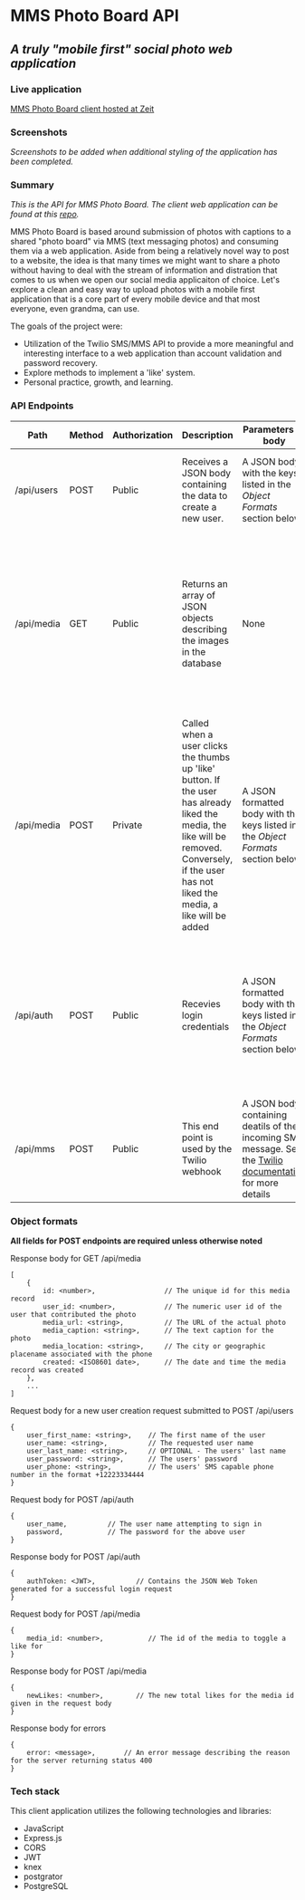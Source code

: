 # MMS Photo Board API

## *A truly "mobile first" social photo web application*

### Live application
[MMS Photo Board client hosted at Zeit](https://mms-photo-board.cwilliams.now.sh)

### Screenshots
*Screenshots to be added when additional styling of the application has been completed.*

### Summary
*This is the API for MMS Photo Board. The client web application can be found at this [repo](https://github.com/Williams-Christopher/mms-photo-board).*

MMS Photo Board is based around submission of photos with captions to a shared "photo board" via MMS (text messaging photos) and consuming them via a web application. Aside from being a relatively novel way to post to a website, the idea is that many times we might want to share a photo without having to deal with the stream of information and distration that comes to us when we open our social media applicaiton of choice. Let's explore a clean and easy way to upload photos with a mobile first application that is a core part of every mobile device and that most everyone, even grandma, can use.

The goals of the project were:
* Utilization of the Twilio SMS/MMS API to provide a more meaningful and interesting interface to a web application than account validation and password recovery.
* Explore methods to implement a 'like' system.
* Personal practice, growth, and learning.

### API Endpoints
Path | Method | Authorization | Description | Parameters or body | On sucess | On failure
-|-|-|-|-|-|-|
/api/users | POST | Public | Receives a JSON body containing the data to create a new user. | A JSON body with the keys listed in the _Object Formats_ section below | Returns status 204 | Returns status 400 with a JSON formatted error message
/api/media | GET | Public | Returns an array of JSON objects describing the images in the database | None | Returns status 200 with an array of JSON formatted objects describing the media records in the database, see _Object Formats_ below | Returns status 400 with a JSON formatted error message
/api/media | POST | Private | Called when a user clicks the thumbs up 'like' button. If the user has already liked the media, the like will be removed. Conversely, if the user has not liked the media, a like will be added | A JSON formatted body with the keys listed in the _Object Formats_ section below | Returns status 200 with the new like count in a JSON formatted body, see _Object Formats_ section below | Returns status 400 with a JSON formatted error message
/api/auth | POST | Public | Recevies login credentials | A JSON formatted body with the keys listed in the _Object Formats_ section below | Returns status 200 with a JSON body containing a JSON Web Token, see _Object Formats_ section below | Returns status 400 with a JSON formatted error message
/api/mms | POST | Public | This end point is used by the Twilio webhook | A JSON body containing deatils of the incoming SMS message. See the [Twilio documentation](https://www.twilio.com/docs/sms/api/message-resource) for more details

### Object formats
**All fields for POST endpoints are required unless otherwise noted**

Response body for GET /api/media
```
[
    {
        id: <number>,                 // The unique id for this media record
        user_id: <number>,            // The numeric user id of the user that contributed the photo
        media_url: <string>,          // The URL of the actual photo
        media_caption: <string>,      // The text caption for the photo
        media_location: <string>,     // The city or geographic placename associated with the phone
        created: <ISO8601 date>,      // The date and time the media record was created
    },
    ...
]
```

Request body for a new user creation request submitted to POST /api/users
```
{
    user_first_name: <string>,    // The first name of the user
    user_name: <string>,          // The requested user name
    user_last_name: <string>,     // OPTIONAL - The users' last name
    user_password: <string>,      // The users' password
    user_phone: <string>,         // The users' SMS capable phone number in the format +12223334444
}
```

Request body for POST /api/auth
```
{
    user_name,          // The user name attempting to sign in
    password,           // The password for the above user
}
```

Response body for POST /api/auth
```
{
    authToken: <JWT>,          // Contains the JSON Web Token generated for a successful login request
}
```

Request body for POST /api/media
```
{
    media_id: <number>,           // The id of the media to toggle a like for
}
```

Response body for POST /api/media
```
{
    newLikes: <number>,        // The new total likes for the media id given in the request body
}
```

Response body for errors
```
{
    error: <message>,       // An error message describing the reason for the server returning status 400
}
```
### Tech stack
This client application utilizes the following technologies and libraries:
* JavaScript
* Express.js
* CORS
* JWT
* knex
* postgrator
* PostgreSQL
